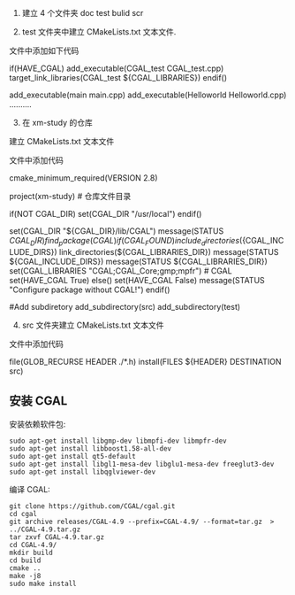 1. 建立 4 个文件夹 doc test bulid scr

2. test 文件夹中建立 CMakeLists.txt 文本文件.

文件中添加如下代码

if(HAVE_CGAL)
    add_executable(CGAL_test CGAL_test.cpp)
    target_link_libraries(CGAL_test  ${CGAL_LIBRARIES})
endif()

add_executable(main main.cpp)
add_executable(Helloworld Helloworld.cpp)
..........

3. 在 xm-study 的仓库

建立 CMakeLists.txt 文本文件

文件中添加代码

cmake_minimum_required(VERSION 2.8)

project(xm-study) # 仓库文件目录

if(NOT CGAL_DIR)
    set(CGAL_DIR "/usr/local")
endif()

set(CGAL_DIR "${CGAL_DIR}/lib/CGAL")
message(STATUS ${CGAL_DIR})
find_package(CGAL)
if(CGAL_FOUND)
    include_directories(${CGAL_INCLUDE_DIRS})
    link_directories(${CGAL_LIBRARIES_DIR})
    message(STATUS ${CGAL_INCLUDE_DIRS})
    message(STATUS ${CGAL_LIBRARIES_DIR})
    set(CGAL_LIBRARIES "CGAL;CGAL_Core;gmp;mpfr") # CGAL
    set(HAVE_CGAL True)
else()
    set(HAVE_CGAL False)
    message(STATUS "Configure package without CGAL!")
endif()

#Add subdiretory
add_subdirectory(src)
add_subdirectory(test)


4. src 文件夹建立  CMakeLists.txt 文本文件

文件中添加代码

file(GLOB_RECURSE HEADER ./*.h)
install(FILES ${HEADER} DESTINATION src)

## 安装 CGAL 

安装依赖软件包:
```
sudo apt-get install libgmp-dev libmpfi-dev libmpfr-dev
sudo apt-get install libboost1.58-all-dev
sudo apt-get install qt5-default
sudo apt-get install libgl1-mesa-dev libglu1-mesa-dev freeglut3-dev
sudo apt-get install libqglviewer-dev
```

编译 CGAL:
```
git clone https://github.com/CGAL/cgal.git
cd cgal
git archive releases/CGAL-4.9 --prefix=CGAL-4.9/ --format=tar.gz  > ../CGAL-4.9.tar.gz
tar zxvf CGAL-4.9.tar.gz 
cd CGAL-4.9/
mkdir build
cd build
cmake ..
make -j8
sudo make install

